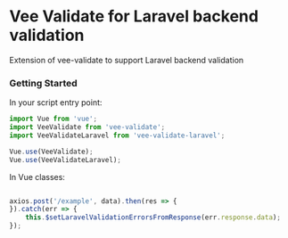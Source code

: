 # Vee Validate for Laravel backend validation
Extension of vee-validate to support Laravel backend validation

### Getting Started

In your script entry point:

```javascript
import Vue from 'vue';
import VeeValidate from 'vee-validate';
import VeeValidateLaravel from 'vee-validate-laravel';

Vue.use(VeeValidate);
Vue.use(VeeValidateLaravel);

```

In Vue classes:

```javascript

axios.post('/example', data).then(res => {
}).catch(err => {
    this.$setLaravelValidationErrorsFromResponse(err.response.data);
});

```
